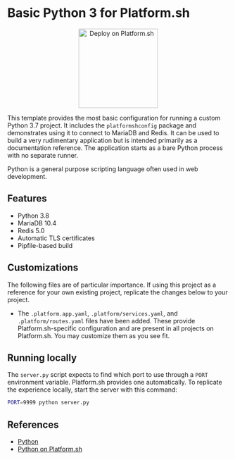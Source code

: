 # Basic Python 3 for Platform.sh

<p align="center">
<a href="https://console.platform.sh/projects/create-project?template=https://raw.githubusercontent.com/platformsh/template-builder/master/templates/python3/.platform.template.yaml&utm_content=python3&utm_source=github&utm_medium=button&utm_campaign=deploy_on_platform">
    <img src="https://platform.sh/images/deploy/lg-blue.svg" alt="Deploy on Platform.sh" width="180px" />
</a>
</p>

This template provides the most basic configuration for running a custom Python 3.7 project.  It includes the `platformshconfig` package and demonstrates using it to connect to MariaDB and Redis.  It can be used to build a very rudimentary application but is intended primarily as a documentation reference.  The application starts as a bare Python process with no separate runner.

Python is a general purpose scripting language often used in web development.

## Features

* Python 3.8
* MariaDB 10.4
* Redis 5.0
* Automatic TLS certificates
* Pipfile-based build

## Customizations

The following files are of particular importance.  If using this project as a reference for your own existing project, replicate the changes below to your project.

* The `.platform.app.yaml`, `.platform/services.yaml`, and `.platform/routes.yaml` files have been added.  These provide Platform.sh-specific configuration and are present in all projects on Platform.sh.  You may customize them as you see fit.

## Running locally

The `server.py` script expects to find which port to use through a `PORT` environment variable.
Platform.sh provides one automatically.
To replicate the experience locally, start the server with this command:

```bash
PORT=9999 python server.py
```

## References

* [Python](https://www.python.org/)
* [Python on Platform.sh](https://docs.platform.sh/languages/python.html)
